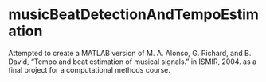 # musicBeatDetectionAndTempoEstimation
Attempted to create a MATLAB version of M. A. Alonso, G. Richard, and B. David, “Tempo and beat estimation of musical signals.” in ISMIR, 2004. as a final project for a computational methods course.
